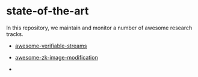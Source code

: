 # state-of-the-art

In this repository, we maintain and monitor a number of awesome research tracks.

* [awesome-verifiable-streams](https://github.com/SSR-Bell/state-of-the-art.md)
* [awesome-zk-image-modification](https://github.com/SSR-Bell/state-of-the-art/blob/main/awesome-zk-image-modification.md)

* 
